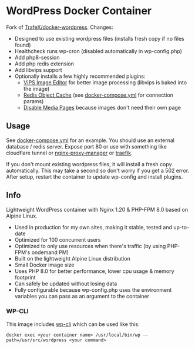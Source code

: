 # WordPress Docker Container

Fork of [TrafeX/docker-wordpress](https://github.com/TrafeX/docker-wordpress). Changes:

- Designed to use existing wordpress files (installs fresh copy if no files found)
- Healthcheck runs wp-cron (disabled automatically in wp-config.php)
- Add php8-session
- Add php redis extension
- Add libvips support
- Optionally installs a few highly recommended plugins:
  - [VIPS Image Editor](https://github.com/henrygd/vips-image-editor) for better image processing (libvips is baked into the image)
  - [Redis Object Cache](https://wordpress.org/plugins/redis-cache/) (see [docker-compose.yml](docker-compose.yml) for connection params)
  - [Disable Media Pages](https://wordpress.org/plugins/disable-media-pages/) because images don't need their own page

## Usage

See [docker-compose.yml](docker-compose.yml) for an example. You should use an external database / redis server. Expose port 80 or use with something like cloudflare tunnel or [nginx-proxy-manager](https://github.com/jc21/nginx-proxy-manager) or [traefik](https://github.com/traefik/traefik).

If you don't mount existing wordpress files, it will install a fresh copy automatically. This may take a second so don't worry if you get a 502 error. After setup, restart the container to update wp-config and install plugins.

## Info

Lightweight WordPress container with Nginx 1.20 & PHP-FPM 8.0 based on Alpine Linux.

- Used in production for my own sites, making it stable, tested and up-to-date
- Optimized for 100 concurrent users
- Optimized to only use resources when there's traffic (by using PHP-FPM's ondemand PM)
- Built on the lightweight Alpine Linux distribution
- Small Docker image size
- Uses PHP 8.0 for better performance, lower cpu usage & memory footprint
- Can safely be updated without losing data
- Fully configurable because wp-config.php uses the environment variables you can pass as an argument to the container

### WP-CLI

This image includes [wp-cli](https://wp-cli.org/) which can be used like this:

    docker exec <your container name> /usr/local/bin/wp --path=/usr/src/wordpress <your command>
